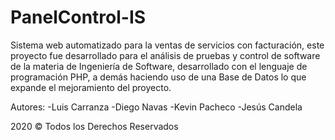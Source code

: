 # PanelControl-IS
Sistema web automatizado para la ventas de servicios con facturación, este proyecto fue desarrollado para el análisis de pruebas y control de software de la materia de Ingeniería de Software, desarrollado con el lenguaje de programación PHP, a demás haciendo uso de una Base de Datos lo que expande el mejoramiento del proyecto.

Autores: 
-Luis Carranza
-Diego Navas
-Kevin Pacheco
-Jesús Candela

2020 © Todos los Derechos Reservados
